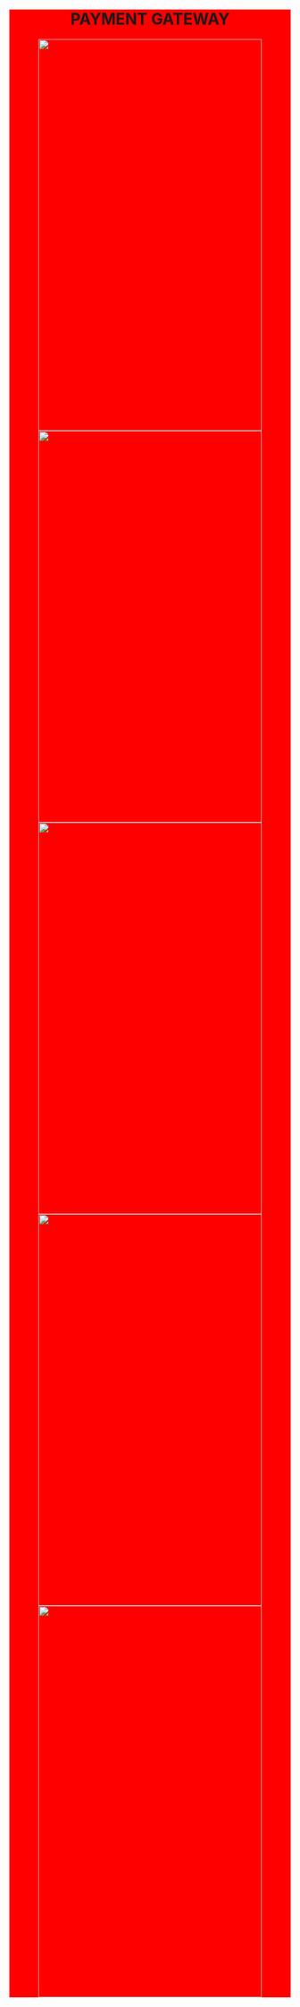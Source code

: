 <div style="background: red;">
<div>
<h1 align="center">PAYMENT GATEWAY</h1>
</div>
<div align="center">
<img src="http://www.sanzstore.org/gambar/1.jpeg" height="700" width="400"><br>
<img src="http://www.sanzstore.org/gambar/2.jpeg" height="700" width="400"><br>
<img src="http://www.sanzstore.org/gambar/3.jpeg" height="700" width="400"><br>
<img src="http://www.sanzstore.org/gambar/4.jpeg" height="700" width="400"><br>
<img src="http://www.sanzstore.org/gambar/5.jpeg" height="700" width="400"><br>
</div>
</div>
